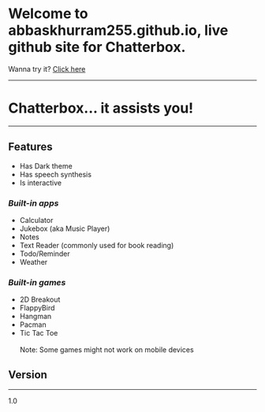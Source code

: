 # Welcome to abbaskhurram255.github.io, live github site for Chatterbox.
Wanna try it? [Click here]


------
# Chatterbox... it assists you!
-------


## Features
- Has Dark theme
- Has speech synthesis
- Is interactive

### _Built-in apps_
- Calculator
- Jukebox (aka Music Player)
- Notes
- Text Reader (commonly used for book reading)
- Todo/Reminder
- Weather

### _Built-in games_
* 2D Breakout
* FlappyBird
* Hangman
* Pacman
* Tic Tac Toe
<br><br>
Note: Some games might not work on mobile devices

## Version 
-------
1.0

[Click here]: <https://abbaskhurram255.github.io/Chatterbox/>

